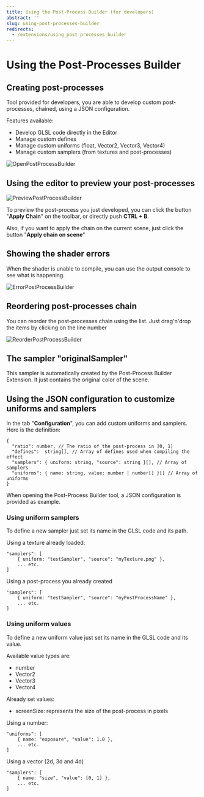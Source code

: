 ```yaml
---
title: Using the Post-Process Builder (for developers)
abstract: ''
slug: using-post-processes-builder
redirects:
  - /extensions/using_post_processes_builder
---
```

# Using the Post-Processes Builder

## Creating post-processes

Tool provided for developers, you are able to develop custom post-processes, chained, using a JSON configuration.

Features available:
* Develop GLSL code directly in the Editor
* Manage custom defines
* Manage custom uniforms (float, Vector2, Vector3, Vector4)
* Manage custom samplers (from textures and post-processes)

![OpenPostProcessBuilder](/img/extensions/Editor/PostProcessBuilder/OpenPostProcessBuilder.png)

## Using the editor to preview your post-processes

![PreviewPostProcessBuilder](/img/extensions/Editor/PostProcessBuilder/PreviewPostProcessBuilder.png)

To preview the post-process you just developed, you can click the button "**Apply Chain**" on the toolbar, or directly push **CTRL + B**.

Also, if you want to apply the chain on the current scene, just click the button "**Apply chain on scene**"

## Showing the shader errors

When the shader is unable to compile, you can use the output console to see what is happening.

![ErrorPostProcessBuilder](/img/extensions/Editor/PostProcessBuilder/ErrorPostProcessBuilder.png)

## Reordering post-processes chain

You can reorder the post-processes chain using the list. Just drag'n'drop the items by clicking on the line number

![ReorderPostProcessBuilder](/img/extensions/Editor/PostProcessBuilder/ReorderPostProcessBuilder.png)

## The sampler "originalSampler"

This sampler is automatically created by the Post-Process Builder Extension. It just contains the original color of the scene.

## Using the JSON configuration to customize uniforms and samplers

In the tab "**Configuration**", you can add custom uniforms and samplers. Here is the definition:

```
{
  "ratio": number, // The ratio of the post-process in ]0, 1]
  "defines":  string[], // Array of defines used when compiling the effect
  "samplers": { uniform: string, "source": string }[], // Array of samplers 
  "uniforms": { name: string, value: number | number[] }[] // Array of uniforms
}
```

When opening the Post-Process Builder tool, a JSON configuration is provided as example.

### Using uniform samplers

To define a new sampler just set its name in the GLSL code and its path.

Using a texture already loaded:
```
"samplers": [
    { uniform: "testSampler", "source": "myTexture.png" },
    ... etc.
]
```

Using a post-process you already created
```
"samplers": [
    { uniform: "testSampler", "source": "myPostProcessName" },
    ... etc.
]
```

### Using uniform values

To define a new uniform value just set its name in the GLSL code and its value.

Available value types are:
* number
* Vector2
* Vector3
* Vector4

Already set values:
* screenSize: represents the size of the post-process in pixels

Using a number:
```
"uniforms": [
    { name: "exposure", "value": 1.0 },
    ... etc.
]
```

Using a vector (2d, 3d and 4d)
```
"samplers": [
    { name: "size", "value": [0, 1] },
    ... etc.
]
```
